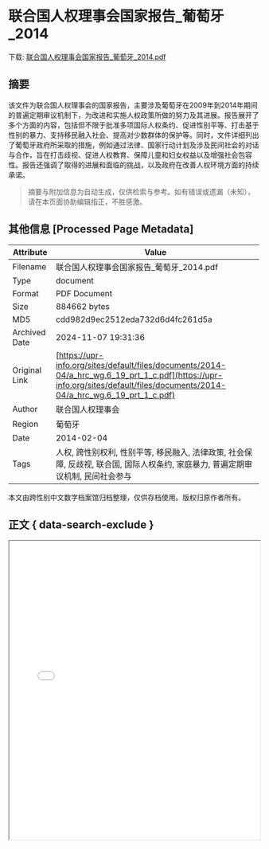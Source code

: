 # 联合国人权理事会国家报告_葡萄牙_2014

<!-- tcd_download_link -->
下载: <a href="../联合国人权理事会国家报告_葡萄牙_2014.pdf" download>联合国人权理事会国家报告_葡萄牙_2014.pdf</a>
<!-- tcd_download_link_end -->

## 摘要

<!-- tcd_abstract -->
该文件为联合国人权理事会的国家报告，主要涉及葡萄牙在2009年到2014年期间的普遍定期审议机制下，为改进和实施人权政策所做的努力及其进展。报告展开了多个方面的内容，包括但不限于批准多项国际人权条约、促进性别平等、打击基于性别的暴力、支持移民融入社会、提高对少数群体的保护等。同时，文件详细列出了葡萄牙政府所采取的措施，例如通过法律、国家行动计划及涉及民间社会的对话与合作，旨在打击歧视、促进人权教育、保障儿童和妇女权益以及增强社会包容性。报告还强调了取得的进展和面临的挑战，以及政府在改善人权环境方面的持续承诺。

<!-- tcd_abstract_end -->

> 摘要与附加信息为自动生成，仅供检索与参考。如有错误或遗漏（未知），请在本页面协助编辑指正，不胜感激。

## 其他信息 [Processed Page Metadata]

| Attribute       | Value                                  |
|-----------------|----------------------------------------|
| Filename        | 联合国人权理事会国家报告_葡萄牙_2014.pdf                             |
| Type            | document                                 |
| Format          | PDF Document                               |
| Size            | 884662 bytes                           |
| MD5             | cdd982d9ec2512eda732d6d4fc261d5a                                  |
| Archived Date   | 2024-11-07 19:31:36                             |
| Original Link   | [https://upr-info.org/sites/default/files/documents/2014-04/a_hrc_wg.6_19_prt_1_c.pdf](https://upr-info.org/sites/default/files/documents/2014-04/a_hrc_wg.6_19_prt_1_c.pdf)                         |
| Author          | 联合国人权理事会                               |
| Region          | 葡萄牙                               |
| Date            | 2014-02-04                                 |
| Tags            | 人权, 跨性别权利, 性别平等, 移民融入, 法律政策, 社会保障, 反歧视, 联合国, 国际人权条约, 家庭暴力, 普遍定期审议机制, 民间社会参与                                 |

本文由跨性别中文数字档案馆归档整理，仅供存档使用。版权归原作者所有。


## 正文 { data-search-exclude }

<!-- tcd_main_text -->
<iframe src="../联合国人权理事会国家报告_葡萄牙_2014.pdf" width="100%" height="600px">
    <p>无法显示PDF，请下载查看。</p>
</iframe>
<!-- tcd_main_text_end -->

